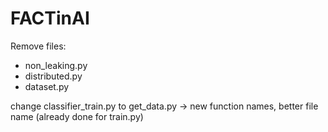 # FACTinAI

Remove files: 
- non_leaking.py
- distributed.py
- dataset.py

change classifier_train.py to get_data.py -> new function names, better file name (already done for train.py)
